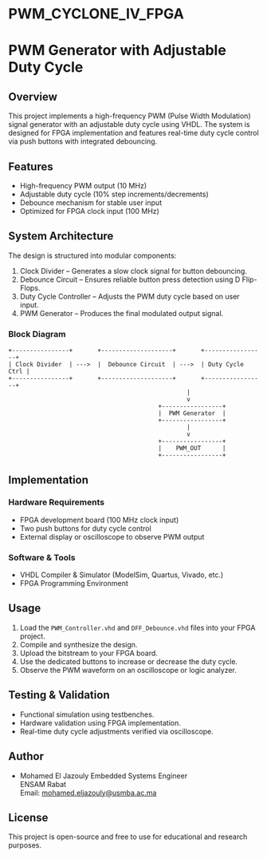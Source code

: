 # PWM_CYCLONE_IV_FPGA
# PWM Generator with Adjustable Duty Cycle

## Overview
This project implements a high-frequency PWM (Pulse Width Modulation) signal generator with an adjustable duty cycle using VHDL. The system is designed for FPGA implementation and features real-time duty cycle control via push buttons with integrated debouncing.

## Features
- High-frequency PWM output (10 MHz)
- Adjustable duty cycle (10% step increments/decrements)
- Debounce mechanism for stable user input
- Optimized for FPGA clock input (100 MHz)

## System Architecture
The design is structured into modular components:
1. Clock Divider – Generates a slow clock signal for button debouncing.
2. Debounce Circuit – Ensures reliable button press detection using D Flip-Flops.
3. Duty Cycle Controller – Adjusts the PWM duty cycle based on user input.
4. PWM Generator – Produces the final modulated output signal.

### Block Diagram
```
+----------------+       +--------------------+       +-----------------+
| Clock Divider  | --->  |  Debounce Circuit  | --->  | Duty Cycle Ctrl |
+----------------+       +--------------------+       +-----------------+
                                                  |
                                                  v
                                          +-----------------+
                                          |  PWM Generator  |
                                          +-----------------+
                                                  |
                                                  v
                                          +-----------------+
                                          |    PWM_OUT      |
                                          +-----------------+
```

## Implementation
### Hardware Requirements
- FPGA development board (100 MHz clock input)
- Two push buttons for duty cycle control
- External display or oscilloscope to observe PWM output

### Software & Tools
- VHDL Compiler & Simulator (ModelSim, Quartus, Vivado, etc.)
- FPGA Programming Environment

## Usage
1. Load the `PWM_Controller.vhd` and `DFF_Debounce.vhd` files into your FPGA project.
2. Compile and synthesize the design.
3. Upload the bitstream to your FPGA board.
4. Use the dedicated buttons to increase or decrease the duty cycle.
5. Observe the PWM waveform on an oscilloscope or logic analyzer.

## Testing & Validation
- Functional simulation using testbenches.
- Hardware validation using FPGA implementation.
- Real-time duty cycle adjustments verified via oscilloscope.

## Author
- Mohamed El Jazouly 
  Embedded Systems Engineer  
  ENSAM Rabat  
  Email: mohamed.eljazouly@usmba.ac.ma  

## License
This project is open-source and free to use for educational and research purposes.

